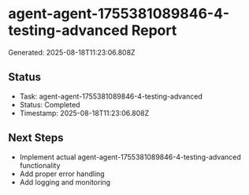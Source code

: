# agent-agent-1755381089846-4-testing-advanced Report

Generated: 2025-08-18T11:23:06.808Z

## Status
- Task: agent-agent-1755381089846-4-testing-advanced
- Status: Completed
- Timestamp: 2025-08-18T11:23:06.808Z

## Next Steps
- Implement actual agent-agent-1755381089846-4-testing-advanced functionality
- Add proper error handling
- Add logging and monitoring
